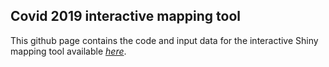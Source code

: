 ## Covid 2019 interactive mapping tool

This github page contains the code and input data for the interactive Shiny mapping tool available  *[here](https://vac-lshtm.shinyapps.io/ncov_tracker/)*.